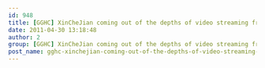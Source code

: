 ```yaml
---
id: 948
title: [GGHC] XinCheJian coming out of the depths of video streaming from Android!
date: 2011-04-30 13:18:48
author: 2
group: [GGHC] XinCheJian coming out of the depths of video streaming from Android!
post_name: gghc-xinchejian-coming-out-of-the-depths-of-video-streaming-from-android
---
```



